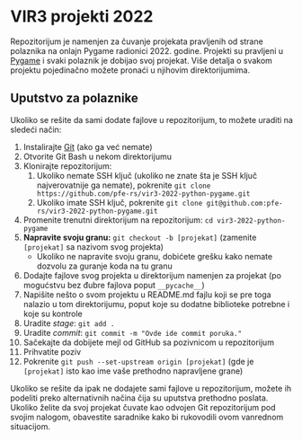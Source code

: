 # VIR3 projekti 2022
Repozitorijum je namenjen za čuvanje projekata pravljenih od strane polaznika na onlajn Pygame radionici 2022. godine. Projekti su pravljeni u [Pygame](https://pygame.org) i svaki polaznik je dobijao svoj projekat. Više detalja o svakom projektu pojedinačno možete pronaći u njihovim direktorijumima.

## Uputstvo za polaznike
Ukoliko se rešite da sami dodate fajlove u repozitorijum, to možete uraditi na sledeći način:

1. Instalirajte [Git](https://git-scm.com/) (ako ga već nemate)
2. Otvorite Git Bash u nekom direktorijumu
3. Klonirajte repozitorijum:
    1. Ukoliko nemate SSH ključ (ukoliko ne znate šta je SSH ključ najverovatnije ga nemate), pokrenite `git clone https://github.com/pfe-rs/vir3-2022-python-pygame.git`
    2. Ukoliko imate SSH ključ, pokrenite `git clone git@github.com:pfe-rs/vir3-2022-python-pygame.git`
4. Promenite trenutni direktorijum na repozitorijum: `cd vir3-2022-python-pygame`
5. **Napravite svoju granu:** `git checkout -b [projekat]` (zamenite `[projekat]` sa nazivom svog projekta)
    - Ukoliko ne napravite svoju granu, dobićete grešku kako nemate dozvolu za guranje koda na tu granu
6. Dodajte fajlove svog projekta u direktorijum namenjen za projekat (po mogućstvu bez đubre fajlova poput `__pycache__`)
7. Napišite nešto o svom projektu u README.md fajlu koji se pre toga nalazio u tom direktorijumu, poput koje su dodatne biblioteke potrebne i koje su kontrole
8. Uradite *stage*: `git add .`
9. Uradite *commit*: `git commit -m "Ovde ide commit poruka."`
10. Sačekajte da dobijete mejl od GitHub sa pozivnicom u repozitorijum
11. Prihvatite poziv
12. Pokrenite `git push --set-upstream origin [projekat]` (gde je `[projekat]` isto kao ime vaše prethodno napravljene grane)

Ukoliko se rešite da ipak ne dodajete sami fajlove u repozitorijum, možete ih podeliti preko alternativnih načina čija su uputstva prethodno poslata. Ukoliko želite da svoj projekat čuvate kao odvojen Git repozitorijum pod svojim nalogom, obavestite saradnike kako bi rukovodili ovom vanrednom situacijom.
